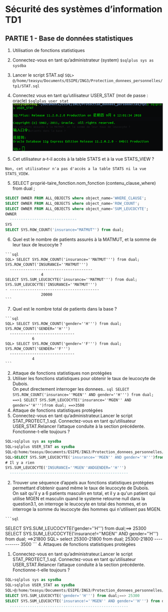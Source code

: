 # Sécurité des systèmes d’information TD1

## PARTIE 1 - Base de données statistiques

1. Utilisation de fonctions statistiques
  1. Connectez-vous en tant qu’administrateur (system)
    ```
    $sqlplus sys as sysdba
    ```
  2. Lancer le script STAT.sql
    ```
    SQL> @/home/teasyu/Documents/ESIPE/ING3/Protection_donnees_personnelles/tp1/STAT.sql
    ```

  3. Connectez vous en tant qu’utilisateur USER_STAT (mot de passe : oracle)
    ```
    $sqlplus user_stat
    ```
    ![](secutp1.png)
  4. Cet utilisateur a-t-il accès à la table STATS et à la vue STATS_VIEW ?
  ```  
  Non, cet utilisateur n'a pas d'accès a la table STATS ni la vue STATS_VIEW.
  ```
  5. SELECT proprié-taire_fonction.nom_fonction (contenu_clause_where) from dual ;
  ```sql
  SELECT OWNER FROM ALL_OBJECTS where object_name='WHERE_CLAUSE';
  SELECT OWNER FROM ALL_OBJECTS where object_name='ROW_COUNT';
  SELECT OWNER FROM ALL_OBJECTS where object_name='SUM_LEUCOCYTE';
  OWNER
    ------------------------------
  SYS
  SELECT SYS.ROW_COUNT('insurance="MATMUT"') from dual;
  ```

  6. Quel est le nombre de patients assurés à la MATMUT, et la somme de leur taux de leucocyte ?

    ```sql
    SQL> SELECT SYS.ROW_COUNT('insurance=''MATMUT''') from dual;
    SYS.ROW_COUNT('INSURANCE=''MATMUT''')
      -------------------------------------
				    4
    SELECT SYS.SUM_LEUCOCYTE('insurance=''MATMUT''') from dual;
    SYS.SUM_LEUCOCYTE('INSURANCE=''MATMUT''')
    - ----------------------------------------
				    20000
    ```
  7. Quel est le nombre total de patients dans la base ?

    ```sql
    SQL> SELECT SYS.ROW_COUNT('gender=''H''') from dual;
    SYS.ROW_COUNT('GENDER=''H''')
      -----------------------------
  			    6
    SQL> SELECT SYS.ROW_COUNT('gender=''F''') from dual;
    SYS.ROW_COUNT('GENDER=''F''')
      -----------------------------
  			    4
    ```

2. Attaque de fonctions statistiques non protégées
  1.  Utiliser les fonctions statistiques pour obtenir le taux de leucocyte de Dubois.   
  On peut directement interroger les donnees..
    ```sql
      SELECT SYS.ROW_COUNT('insurance=''MGEN'' AND gender=''H''') from dual; ==>1
      SELECT SYS.SUM_LEUCOCYTE('insurance=''MGEN'' AND gender=''H''')from dual; ==>3500
    ```
3. Attaque de fonctions statistiques protégées
  1. Connectez-vous en tant qu’administrateur.Lancer le script STAT_PROTECT_1.sql. Connectez-vous en tant qu’utilisateur USER_STAT.Relancer l’attaque conduite à la section précédente. Fonctionne-t-elle toujours ?
  ```sql
  SQL>sqlplus sys as sysdba
  SQL>sqlplus USER_STAT as sysdba
  SQL>@/home/teasyu/Documents/ESIPE/ING3/Protection_donnees_personnelles/tp1/STAT_PROTECT_1.sql
  SQL>SELECT SYS.SUM_LEUCOCYTE('insurance=''MGEN'' AND gender=''H''')from dual;
  # Il y a rien
  SYS.SUM_LEUCOCYTE('INSURANCE=''MGEN''ANDGENDER=''H''')
    -----------------------------------------------------
  ```
  2. Trouver une séquence d’appels aux fonctions statistiques protégées permettant d’obtenir quand même le taux de leucocyte de Dubois.   
  On sait qu'il y a 6 patients masculin en total, et il y a qu'un patient qui utilise MGEN et masculin  quand le systeme retourne null dans la question3.1, on interroge le leucocyte en total des hommes, et on interroge la somme du leucocyte des hommes qui n'utilisent pas MGEN.

    ```sql
  SELECT SYS.SUM_LEUCOCYTE('gender=''H''') from dual;==> 25300
  SELECT SYS.SUM_LEUCOCYTE('insurance!=''MGEN'' AND gender=''H''') from dual; ==>21800
  SQL> select 25300-21800 from dual;
  25300-21800
    -----------
       3500
    ```
4. Attaques de fonctions statistiques protégées
  1. Connectez-vous en tant qu’administrateur.Lancer le script STAT_PROTECT_1.sql. Connectez-vous en tant qu’utilisateur USER_STAT.Relancer l’attaque conduite à la section précédente. Fonctionne-t-elle toujours ?
  ```sql
  SQL>sqlplus sys as sysdba
  SQL>sqlplus USER_STAT as sysdba
  SQL>@/home/teasyu/Documents/ESIPE/ING3/Protection_donnees_personnelles/tp1/STAT_PROTECT_2.sql
  SELECT SYS.SUM_LEUCOCYTE('gender=''H''') from dual;==> 25300
  SELECT SYS.SUM_LEUCOCYTE('insurance!=''MGEN'' AND gender=''H''') from dual; ==>21800
    -----------------------------------------------------
  ```
